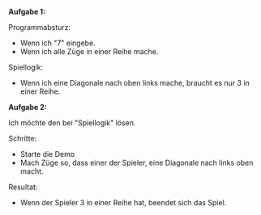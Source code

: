 **Aufgabe 1:**

Programmabsturz:
- Wenn ich "7" eingebe.
- Wenn ich alle Züge in einer Reihe mache.

Spiellogik:
- Wenn ich eine Diagonale nach oben links mache, braucht es nur 3 in einer Reihe.

**Aufgabe 2:**

Ich möchte den bei "Spiellogik" lösen.

Schritte:
- Starte die Demo
- Mach Züge so, dass einer der Spieler, eine Diagonale nach links oben macht.

Resultat:
- Wenn der Spieler 3 in einer Reihe hat, beendet sich das Spiel.